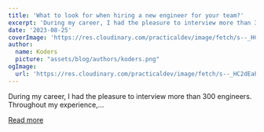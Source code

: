```yaml
---
title: 'What to look for when hiring a new engineer for your team?'
excerpt: 'During my career, I had the pleasure to interview more than 300 engineers.  Throughout my experience,...'
date: '2023-08-25'
coverImage: 'https://res.cloudinary.com/practicaldev/image/fetch/s--_HC2dEaP--/c_imagga_scale,f_auto,fl_progressive,h_420,q_auto,w_1000/https://dev-to-uploads.s3.amazonaws.com/uploads/articles/im4brksi6igcsfs6py4j.jpg'
author:
  name: Koders
  picture: "assets/blog/authors/koders.png"
ogImage:
  url: 'https://res.cloudinary.com/practicaldev/image/fetch/s--_HC2dEaP--/c_imagga_scale,f_auto,fl_progressive,h_420,q_auto,w_1000/https://dev-to-uploads.s3.amazonaws.com/uploads/articles/im4brksi6igcsfs6py4j.jpg'
---
```


During my career, I had the pleasure to interview more than 300 engineers.  Throughout my experience,...

[Read more](https://dev.to/gregorojstersek/what-to-look-for-when-hiring-a-new-engineer-for-your-team-ndb)

